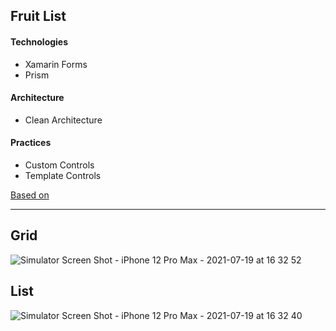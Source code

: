 
## Fruit List

#### Technologies

- Xamarin Forms
- Prism

#### Architecture

- Clean Architecture

#### Practices
- Custom Controls
- Template Controls

[Based on](https://www.behance.net/gallery/61724679/e-commerce-app-fruits)

---
## Grid

![Simulator Screen Shot - iPhone 12 Pro Max - 2021-07-19 at 16 32 52](https://user-images.githubusercontent.com/22477389/126387584-bfa4955b-e3ef-4945-a229-76d77355f294.png)

## List

![Simulator Screen Shot - iPhone 12 Pro Max - 2021-07-19 at 16 32 40](https://user-images.githubusercontent.com/22477389/126387565-5dc1a929-fb8c-42a0-8cd3-94728b9b35e9.png)
